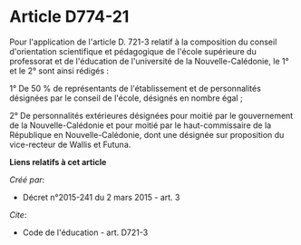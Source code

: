 # Article D774-21

Pour l'application de l'article D. 721-3 relatif à la composition du conseil d'orientation scientifique et pédagogique de
l'école supérieure du professorat et de l'éducation de l'université de la Nouvelle-Calédonie, le 1° et le 2° sont ainsi
rédigés : 

1° De 50 % de représentants de l'établissement et de personnalités désignées par le conseil de l'école, désignés en nombre
égal ; 

2° De personnalités extérieures désignées pour moitié par le gouvernement de la Nouvelle-Calédonie et pour moitié par le
haut-commissaire de la République en Nouvelle-Calédonie, dont une désignée sur proposition du vice-recteur de Wallis et
Futuna.

**Liens relatifs à cet article**

_Créé par_:

  - Décret n°2015-241 du 2 mars 2015 - art. 3

_Cite_:

  - Code de l'éducation - art. D721-3
